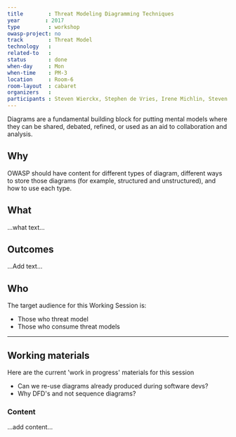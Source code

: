 ```yaml
---
title        : Threat Modeling Diagramming Techniques
year		: 2017
type         : workshop
owasp-project: no
track        : Threat Model
technology   :
related-to   :
status       : done
when-day     : Mon
when-time    : PM-3
location     : Room-6
room-layout  : cabaret
organizers   :
participants : Steven Wierckx, Stephen de Vries, Irene Michlin, Steven van der Baan
---
```


Diagrams are a fundamental building block for putting mental models where they can be shared, debated, refined, or used as an aid to collaboration and analysis. 

## Why

OWASP should have content for different types of diagram, different ways to store those diagrams (for example, structured and unstructured), and how to use each type.

## What

...what text...

## Outcomes

...Add text...

## Who

The target audience for this Working Session is:

- Those who threat model
- Those who consume threat models

--- 

## Working materials

Here are the current 'work in progress' materials for this session 

- Can we re-use diagrams already produced during software devs?
- Why DFD's and not sequence diagrams?

### Content

...add content...
